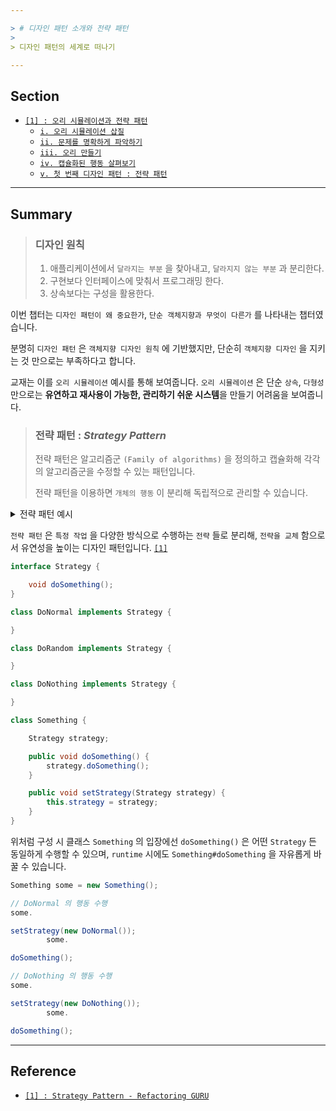 ```yaml
---

> # 디자인 패턴 소개와 전략 패턴
>
> 디자인 패턴의 세계로 떠나기

---
```


## Section

- [`[1] : 오리 시뮬레이션과 전략 패턴`](./section-01.md)
    - [`i. 오리 시뮬레이션 삽질`](./section-01.md#i-오리-시뮬레이션-삽질)
    - [`ii. 문제를 명확하게 파악하기`](./section-01.md#ii-문제를-명확하게-파악하기)
    - [`iii. 오리 만들기`](./section-01.md#iii-오리-만들기)
    - [`iv. 캡슐화된 행동 살펴보기`](./section-01.md#iv-캡슐화된-행동-살펴보기)
    - [`v. 첫 번째 디자인 패턴 : 전략 패턴`](./section-01.md#v-첫-번째-디자인-패턴--전략-패턴)

---

## Summary

> ### 디자인 원칙
>
> 1. 애플리케이션에서 `달라지는 부분` 을 찾아내고, `달라지지 않는 부분` 과 분리한다.
> 2. 구현보다 인터페이스에 맞춰서 프로그래밍 한다.
> 3. 상속보다는 구성을 활용한다.

이번 챕터는 `디자인 패턴이 왜 중요한가`, `단순 객체지향과 무엇이 다른가` 를 나타내는 챕터였습니다.

분명히 `디자인 패턴` 은 `객체지향 디자인 원칙` 에 기반했지만, 단순히 `객체지향 디자인` 을 지키는 것 만으로는 부족하다고 합니다.

교재는 이를 `오리 시뮬레이션` 예시를 통해 보여줍니다.
`오리 시뮬레이션` 은 단순 `상속`, `다형성` 만으로는 **유연하고 재사용이 가능한, 관리하기 쉬운 시스템**을 만들기 어려움을 보여줍니다.

> ### 전략 패턴 : _Strategy Pattern_
>
> 전략 패턴은 알고리즘군 `(Family of algorithms)` 을 정의하고 캡슐화해 각각의 알고리즘군을 수정할 수 있는 패턴입니다.
>
> 전략 패턴을 이용하면 `개체의 행동` 이 분리해 독립적으로 관리할 수 있습니다.

<details><summary> 전략 패턴 예시</summary>

```java
interface Duck {

    void swim();

    void display();
}

interface Quackable {

    void quack();
}

interface FlyAble {

    void fly();
}

class RubberDuck implements Duck, Quackable {/* ... */
}
```

```java
abstract class Duck {

    abstract public void display();

    abstract public void swim();

    // 구성 (composition)
    private final FlyingBehavior flyBehavior;
    private final QuackBehavior quackBehavior;

    public Duck(FlyingBehavior flyBehavior, QuackBehavior quackBehavior) {
        this.flyBehavior = flyBehavior;
        this.quackBehavior = quackBehavior;
    }

    public void quack() {
        quackBehavior.doQuack();
    }

    public void fly() {
        flyBehavior.doFly();
    }
}
```

</details>

`전략 패턴` 은 `특정 작업` 을 다양한 방식으로 수행하는 `전략` 들로 분리해, `전략을 교체` 함으로서 유연성을 높이는 디자인 패턴입니다. [`[1]`](#reference)

```java
interface Strategy {

    void doSomething();
}

class DoNormal implements Strategy {

}

class DoRandom implements Strategy {

}

class DoNothing implements Strategy {

}

class Something {

    Strategy strategy;

    public void doSomething() {
        strategy.doSomething();
    }

    public void setStrategy(Strategy strategy) {
        this.strategy = strategy;
    }
}
```

위처럼 구성 시 클래스 `Something` 의 입장에선 `doSomething()` 은 어떤 `Strategy` 든 동일하게 수행할 수 있으며, `runtime`
시에도 `Something#doSomething` 을 자유롭게 바꿀 수 있습니다.

```java
Something some = new Something();

// DoNormal 의 행동 수행
some.

setStrategy(new DoNormal());
        some.

doSomething();

// DoNothing 의 행동 수행
some.

setStrategy(new DoNothing());
        some.

doSomething();
```

---

## Reference

- [`[1] : Strategy Pattern - Refactoring GURU`](https://refactoring.guru/design-patterns/strategy)
